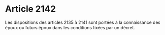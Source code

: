 # Article 2142

Les dispositions des articles 2135 à 2141 sont portées à la connaissance des époux ou futurs époux dans les conditions fixées par un décret.
